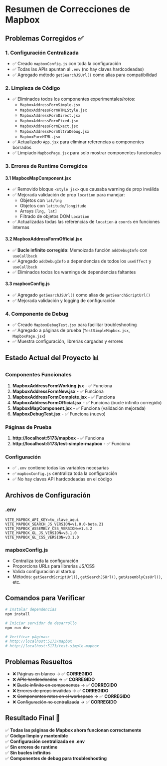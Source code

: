 # Resumen de Correcciones de Mapbox

## Problemas Corregidos ✅

### 1. Configuración Centralizada

- ✅ Creado `mapboxConfig.js` con toda la configuración
- ✅ Todas las APIs apuntan al `.env` (no hay claves hardcodeadas)
- ✅ Agregado método `getSearchJSUrl()` como alias para compatibilidad

### 2. Limpieza de Código

- ✅ Eliminados todos los componentes experimentales/rotos:
  - `MapboxAddressFormSimple.jsx`
  - `MapboxAddressFormHTMLStyle.jsx`
  - `MapboxAddressFormDirect.jsx`
  - `MapboxAddressFormFixed.jsx`
  - `MapboxAddressFormExact.jsx`
  - `MapboxAddressFormUltraDebug.jsx`
  - `MapboxPureHTML.jsx`
- ✅ Actualizado `App.jsx` para eliminar referencias a componentes borrados
- ✅ Limpiado `MapboxPage.jsx` para solo mostrar componentes funcionales

### 3. Errores de Runtime Corregidos

#### 3.1 MapboxMapComponent.jsx

- ✅ Removido bloque `<style jsx>` que causaba warning de prop inválida
- ✅ Mejorada validación de prop `location` para manejar:
  - Objetos con `lat/lng`
  - Objetos con `latitude/longitude`
  - Arrays `[lng, lat]`
  - Filtrado de objetos DOM `Location`
- ✅ Actualizadas todas las referencias de `location` a `coords` en funciones internas

#### 3.2 MapboxAddressFormOfficial.jsx

- ✅ **Bucle infinito corregido**: Memoizada función `addDebugInfo` con `useCallback`
- ✅ Agregado `addDebugInfo` a dependencias de todos los `useEffect` y `useCallback`
- ✅ Eliminados todos los warnings de dependencias faltantes

#### 3.3 mapboxConfig.js

- ✅ Agregado `getSearchJSUrl()` como alias de `getSearchScriptUrl()`
- ✅ Mejorada validación y logging de configuración

### 4. Componente de Debug

- ✅ Creado `MapboxDebugTest.jsx` para facilitar troubleshooting
- ✅ Agregado a páginas de prueba (`TestSimpleMapbox.jsx`, `MapboxPage.jsx`)
- ✅ Muestra configuración, librerías cargadas y errores

## Estado Actual del Proyecto 📊

### Componentes Funcionales

1. **MapboxAddressFormWorking.jsx** - ✅ Funciona
2. **MapboxAddressFormNew.jsx** - ✅ Funciona
3. **MapboxAddressFormComplete.jsx** - ✅ Funciona
4. **MapboxAddressFormOfficial.jsx** - ✅ Funciona (bucle infinito corregido)
5. **MapboxMapComponent.jsx** - ✅ Funciona (validación mejorada)
6. **MapboxDebugTest.jsx** - ✅ Funciona (nuevo)

### Páginas de Prueba

1. **http://localhost:5173/mapbox** - ✅ Funciona
2. **http://localhost:5173/test-simple-mapbox** - ✅ Funciona

### Configuración

- ✅ `.env` contiene todas las variables necesarias
- ✅ `mapboxConfig.js` centraliza toda la configuración
- ✅ No hay claves API hardcodeadas en el código

## Archivos de Configuración

### .env

```env
VITE_MAPBOX_API_KEY=tu_clave_aqui
VITE_MAPBOX_SEARCH_JS_VERSION=v1.0.0-beta.21
VITE_MAPBOX_ASSEMBLY_CSS_VERSION=v1.4.2
VITE_MAPBOX_GL_JS_VERSION=v3.1.0
VITE_MAPBOX_GL_CSS_VERSION=v3.1.0
```

### mapboxConfig.js

- Centraliza toda la configuración
- Proporciona URLs para librerías JS/CSS
- Valida configuración al startup
- Métodos: `getSearchScriptUrl()`, `getSearchJSUrl()`, `getAssemblyCssUrl()`, etc.

## Comandos para Verificar

```bash
# Instalar dependencias
npm install

# Iniciar servidor de desarrollo
npm run dev

# Verificar páginas:
# http://localhost:5173/mapbox
# http://localhost:5173/test-simple-mapbox
```

## Problemas Resueltos

- ❌ ~~Páginas en blanco~~ → ✅ **CORREGIDO**
- ❌ ~~APIs hardcodeadas~~ → ✅ **CORREGIDO**
- ❌ ~~Bucle infinito en componentes~~ → ✅ **CORREGIDO**
- ❌ ~~Errores de props inválidas~~ → ✅ **CORREGIDO**
- ❌ ~~Componentes rotos en el workspace~~ → ✅ **CORREGIDO**
- ❌ ~~Configuración no centralizada~~ → ✅ **CORREGIDO**

## Resultado Final 🎉

✅ **Todas las páginas de Mapbox ahora funcionan correctamente**  
✅ **Código limpio y mantenible**  
✅ **Configuración centralizada en .env**  
✅ **Sin errores de runtime**  
✅ **Sin bucles infinitos**  
✅ **Componentes de debug para troubleshooting**
